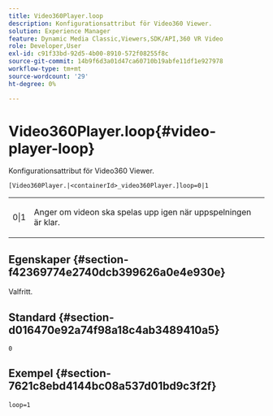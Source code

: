 ```yaml
---
title: Video360Player.loop
description: Konfigurationsattribut för Video360 Viewer.
solution: Experience Manager
feature: Dynamic Media Classic,Viewers,SDK/API,360 VR Video
role: Developer,User
exl-id: c91f33bd-92d5-4b00-8910-572f08255f8c
source-git-commit: 14b9f6d3a01d47ca60710b19abfe11df1e927978
workflow-type: tm+mt
source-wordcount: '29'
ht-degree: 0%

---
```


# Video360Player.loop{#video-player-loop}

Konfigurationsattribut för Video360 Viewer.

`[Video360Player.|<containerId>_video360Player.]loop=0|1`

<table id="table_C616483932C2482CA9794DDD7313FD7C"> 
 <tbody> 
  <tr> 
   <td colname="col1"> <p> <span class="codeph"> 0|1 </span> </p> </td> 
   <td colname="col2"> <p> Anger om videon ska spelas upp igen när uppspelningen är klar. </p> </td> 
  </tr> 
 </tbody> 
</table>

## Egenskaper {#section-f42369774e2740dcb399626a0e4e930e}

Valfritt.

## Standard {#section-d016470e92a74f98a18c4ab3489410a5}

`0`

## Exempel {#section-7621c8ebd4144bc08a537d01bd9c3f2f}

```
loop=1
```
